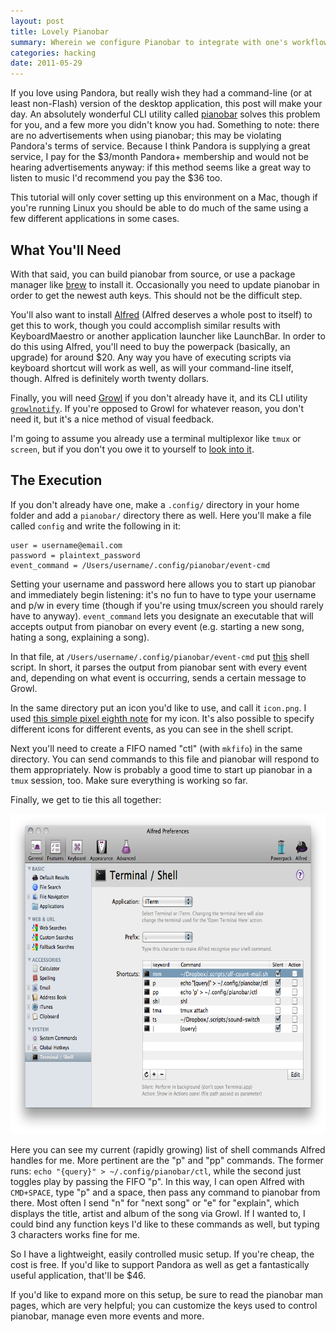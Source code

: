 ```yaml
---
layout: post
title: Lovely Pianobar
summary: Wherein we configure Pianobar to integrate with one's workflow.
categories: hacking
date: 2011-05-29
---
```

If you love using Pandora, but really wish they had a command-line (or at least non-Flash) version of the desktop application, this post will make your day. An absolutely wonderful CLI utility called <a href="/web/20120415143801/https://github.com/PromyLOPh/pianobar">pianobar</a> solves this problem for you, and a few more you didn't know you had. Something to note: there are no advertisements when using pianobar; this may be violating Pandora's terms of service. Because I think Pandora is supplying a great service, I pay for the <span>\$</span>3/month Pandora+ membership and would not be hearing advertisements anyway: if this method seems like a great way to listen to music I'd recommend you pay the <span>\$</span>36 too.

This tutorial will only cover setting up this environment on a Mac, though if you're running Linux you should be able to do much of the same using a few different applications in some cases.

## What You'll Need

With that said, you can build pianobar from source, or use a package manager like <a href="/web/20120415143801/http://mxcl.github.com/homebrew/">brew</a> to install it. Occasionally you need to update pianobar in order to get the newest auth keys. This should not be the difficult step.

You'll also want to install <a href="/web/20120415143801/http://www.alfredapp.com/">Alfred</a> (Alfred deserves a whole post to itself) to get this to work, though you could accomplish similar results with KeyboardMaestro or another application launcher like LaunchBar. In order to do this using Alfred, you'll need to buy the powerpack (basically, an upgrade) for around <span>$</span>20. Any way you have of executing scripts via keyboard shortcut will work as well, as will your command-line itself, though. Alfred is definitely worth twenty dollars.

Finally, you will need <a href="/web/20120415143801/http://growl.info/">Growl</a> if you don't already have it, and its CLI utility <a href="/web/20120415143801/http://growl.info/extras.php#growlnotify">`growlnotify`</a>. If you're opposed to Growl for whatever reason, you don't need it, but it's a nice method of visual feedback.

I'm going to assume you already use a terminal multiplexor like `tmux` or `screen`, but if you don't you owe it to yourself to <a href="/web/20120415143801/http://blog.hawkhost.com/2010/06/28/tmux-the-terminal-multiplexer/">look into it</a>.

<h2>The Execution</h2>

If you don't already have one, make a `.config/` directory in your home folder and add a `pianobar/` directory there as well. Here you'll make a file called `config` and write the following in it:

    user = username@email.com
    password = plaintext_password
    event_command = /Users/username/.config/pianobar/event-cmd

Setting your username and password here allows you to start up pianobar and immediately begin listening: it's no fun to have to type your username and p/w in every time (though if you're using tmux/screen you should rarely have to anyway). `event_command` lets you designate an executable that will accepts output from pianobar on every event (e.g. starting a new song, hating a song, explaining a song).

In that file, at `/Users/username/.config/pianobar/event-cmd` put <a href="/web/20120415143801/http://www.copperthoughts.com/p/lovely-pianobar/event-cmd">this</a> shell script. In short, it parses the output from pianobar sent with every event and, depending on what event is occurring, sends a certain message to Growl.

In the same directory put an icon you'd like to use, and call it `icon.png`. I used <a href="/web/20120415143801/http://www.iconfinder.com/icondetails/42087/64/music_icon">this simple pixel eighth note</a> for my icon. It's also possible to specify different icons for different events, as you can see in the shell script.

Next you'll need to create a FIFO named "ctl" (with `mkfifo`) in the same directory. You can send commands to this file and pianobar will respond to them appropriately. Now is probably a good time to start up pianobar in a `tmux` session, too. Make sure everything is working so far.

Finally, we get to tie this all together:

<img height="512" width="662" alt="alfred setup screenshot" src="/images/alfred-pianobar.png" />

Here you can see my current (rapidly growing) list of shell commands Alfred handles for me. More pertinent are the "p" and "pp" commands. The former runs: `echo "{query}" > ~/.config/pianobar/ctl`, while the second just toggles play by passing the FIFO "p". In this way, I can open Alfred with `CMD+SPACE`, type "p" and a space, then pass any command to pianobar from there. Most often I send "n" for "next song" or "e" for "explain", which displays the title, artist and album of the song via Growl. If I wanted to, I could bind any function keys I'd like to these commands as well, but typing 3 characters works fine for me.

So I have a lightweight, easily controlled music setup. If you're cheap, the cost is free. If you'd like to support Pandora as well as get a fantastically useful application, that'll be <span>$</span>46.

If you'd like to expand more on this setup, be sure to read the pianobar man pages, which are very helpful; you can customize the keys used to control pianobar, manage even more events and more.
